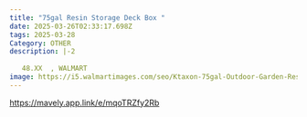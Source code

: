 ```yaml
---
title: "75gal Resin Storage Deck Box "
date: 2025-03-26T02:33:17.698Z
tags: 2025-03-28
Category: OTHER
description: |-2
  
   48.XX  , WALMART
image: https://i5.walmartimages.com/seo/Ktaxon-75gal-Outdoor-Garden-Resin-Storage-Deck-Box-Tools-Black_a44ae66a-9910-4007-af5a-456e1a701989.2469358a8476caf506199c05db734cec.jpeg?odnHeight=2000&odnWidth=2000&odnBg=FFFFFF
---
```

https://mavely.app.link/e/mqoTRZfy2Rb